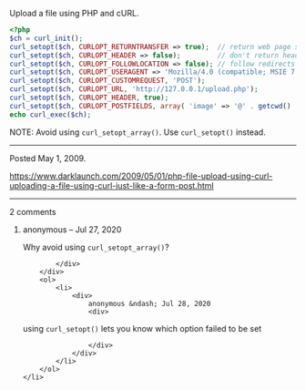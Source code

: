 Upload a file using PHP and cURL.

```php
<?php
$ch = curl_init();
curl_setopt($ch, CURLOPT_RETURNTRANSFER => true);  // return web page string
curl_setopt($ch, CURLOPT_HEADER => false);         // don't return headers
curl_setopt($ch, CURLOPT_FOLLOWLOCATION => false); // follow redirects
curl_setopt($ch, CURLOPT_USERAGENT => 'Mozilla/4.0 (compatible; MSIE 7.0; Windows NT 5.1)');
curl_setopt($ch, CURLOPT_CUSTOMREQUEST, 'POST');
curl_setopt($ch, CURLOPT_URL, 'http://127.0.0.1/upload.php');
curl_setopt($ch, CURLOPT_HEADER, true);
curl_setopt($ch, CURLOPT_POSTFIELDS, array( 'image' => '@' . getcwd() . '/image.jpg',));
echo curl_exec($ch);
```

NOTE: Avoid using `curl_setopt_array()`. Use `curl_setopt()` instead.

---

Posted May 1, 2009.

https://www.darklaunch.com/2009/05/01/php-file-upload-using-curl-uploading-a-file-using-curl-just-like-a-form-post.html

---

2 comments

<ol>
    <li>
        <div>
            anonymous &ndash; Jul 27, 2020
            <div>

Why avoid using `curl_setopt_array()`?

            </div>
        </div>
        <ol>
            <li>
                <div>
                    anonymous &ndash; Jul 28, 2020
                    <div>

using `curl_setopt()` lets you know which option failed to be set

                    </div>
                </div>
            </li>
        </ol>
    </li>
</ol>
